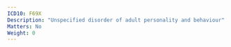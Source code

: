 ```yaml
---
ICD10: F69X
Description: "Unspecified disorder of adult personality and behaviour"
Matters: No
Weight: 0
---
```


